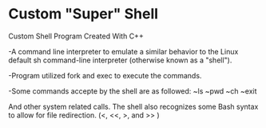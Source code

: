 # Custom "Super" Shell
Custom Shell Program Created With C++

-A command line interpreter to emulate a similar behavior to the Linux default sh command-line interpreter (otherwise known as a "shell").

-Program utilized fork and exec to execute the commands.

-Some commands accepte by the shell are as followed:
~ls
~pwd
~ch
~exit

And other system related calls. The shell also recognizes some Bash syntax to allow for file redirection. (<, <<, >, and >> )

